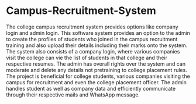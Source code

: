 # Campus-Recruitment-System
The college campus recruitment system provides options like company login and admin login.
This software system provides an option to the admin to create the profiles of students who
joined in the campus recruitment training and also upload their details including their marks
onto the system. The system also consists of a company login, where various companies visit
the college can vie the list of students in that college and their respective resumes. The admin
has overall rights over the system and can moderate and delete any details not pretraining to
college placement rules. The project is beneficial for college students, various companies
visiting the campus for recruitment and even the college placement officer. The admin handles
student as well as company data and efficiently communicate through their respective mails and
WhatsApp message.